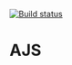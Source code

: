 
[![Build status](https://ci.appveyor.com/api/projects/status/7u6w9m7pelkps698?svg=true)](https://ci.appveyor.com/project/NKhashchanov/ajshw82)

# AJS
